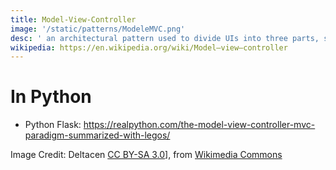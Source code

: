 ```yaml
---
title: Model-View-Controller
image: '/static/patterns/ModeleMVC.png'
desc: ' an architectural pattern used to divide UIs into three parts, separating internal representation from presentation'
wikipedia: https://en.wikipedia.org/wiki/Model–view–controller
---
```


# In Python

* Python Flask: <https://realpython.com/the-model-view-controller-mvc-paradigm-summarized-with-legos/>


Image Credit: Deltacen [CC BY-SA 3.0](https://creativecommons.org/licenses/by-sa/3.0)], from [Wikimedia Commons](https://commons.wikimedia.org/wiki/File:ModeleMVC.png)


